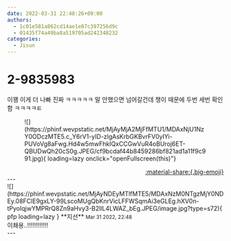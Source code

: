 ```yaml
---
date: 2022-03-31 22:48:26+09:00
authors:
  - 1c01e581a862cd14ae1e87c397256d9c
  - 01435f74a49ba8a519705ad242348232
categories:
  - Jisun
---
```


# 2-9835983

<div class="post-container" markdown="1">
<div class="content-container md-sidebar__scrollwrap" markdown="1">

이꽹 이게 더 나빠 진짜 ㅋㅋㅋㅋㅋ 말 안했으면 넘어갈건데 챙이 때문에 두번 세번 확인함 ㅋㅋㅋㅋㅌ
<figure markdown="1">
![](https://phinf.wevpstatic.net/MjAyMjA2MjFfMTU1/MDAxNjU1NzY0ODczMTE5.c_Y6rV1-yID-zlgAsKrbGKBvrFV0yIYi-PUVoVg8aFwg.Hd4w5mwFhkIQxCCGwVuR4oBUroj6ET-QBUDwQh20cS0g.JPEG/cf9bcdaf44b8459286bf821ad1a11f9c991.jpg){ loading=lazy onclick="openFullscreen(this)"}
</figure>


</div>
</div>

<div style="text-align: right;" markdown="1">
<a href="https://weverse.io/fromis9/fanpost/2-9835983" style="text-align: right;">:material-share:{.big-emoji}</a>
</div>
---

<div class="comments-container md-sidebar__scrollwrap" markdown="1">
<div class="comment" markdown="1">
<div class='id-container' markdown="1">
![](https://phinf.wevpstatic.net/MjAyNDEyMTlfMTE5/MDAxNzM0NTgzMjY0NDEy.08FClE9gxLY-99LscoMUgQbKnrVicLFFWSqmAi3eGLEg.hXV0n-tPyoIqjwYMPRrQ8Zn9aHvy3-B2llL4LWAZ_bEg.JPEG/image.jpg?type=s72){ pfp loading=lazy }
**<span class="artist">지선</span>** <small>Mar 31 2022, 22:48</small><br>
</div>
<div class='comment-body' markdown="1">
이쵀용..!!!!!!!!!!!!
</div>
</div>
</div>
---
